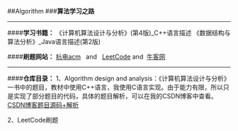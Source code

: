 ##Algorithm
###**算法学习之路**

----------

####**学习书籍：**
《计算机算法设计与分析》(第4版)_C++语言描述
《数据结构与算法分析》_Java语言描述(第2版)

####**刷题网站：**
[杭电acm](http://acm.hdu.edu.cn/)
    and   [LeetCode](https://leetcode.com/problemset/algorithms/) and  [牛客网](https://www.nowcoder.com)



----------
####**仓库目录：**
1、Algorithm design and analysis：《计算机算法设计与分析》一书中的题目，教材中使用C++语言，我使用C语言实现。由于能力有限，所以只是实现了部分题目的代码，具体的题目解析，可以在我的CSDN博客中查看。
[CSDN博客题目源码+解析](http://blog.csdn.net/hlk_1135/article/details/53976052)

2、LeetCode刷题
